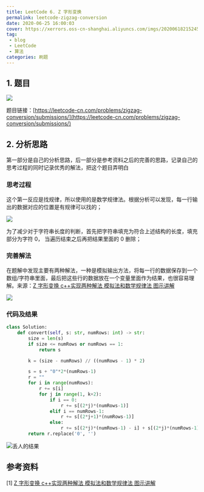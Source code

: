 ```yaml
---
title: LeetCode 6. Z 字形变换
permalink: leetcode-zigzag-conversion
date: 2020-06-25 16:00:03
cover: https://xerrors.oss-cn-shanghai.aliyuncs.com/imgs/20200618215245.png
tag: 
 - blog
 - LeetCode
 - 算法
categories: 刷题
---
```


## 1. 题目

![](https://xerrors.oss-cn-shanghai.aliyuncs.com/imgs/20200625160038.png)

题目链接：[https://leetcode-cn.com/problems/zigzag-conversion/submissions/](https://leetcode-cn.com/problems/zigzag-conversion/submissions/)

<!-- more -->

## 2. 分析思路

第一部分是自己的分析思路，后一部分是参考资料之后的完善的思路，记录自己的思考过程的同时记录优秀的解法，把这个题目弄明白

### 思考过程

这个第一反应是找规律，所以使用的是数学规律法。根据分析可以发现，每一行输出的数据对应的位置是有规律可以找的；

![](https://xerrors.oss-cn-shanghai.aliyuncs.com/imgs/20200625161337.png)

为了减少对于字符串长度的判断，首先把字符串填充为符合上述结构的长度，填充部分为字符 0， 当遍历结束之后再把结果里面的 0 删除；

### 完善解法

在题解中发现主要有两种解法，一种是模拟输出方法，将每一行的数据保存到一个数组/字符串里面，最后把这些行的数据放在一个变量里面作为结果，也很容易理解。来源：[Z 字形变换 c++实现两种解法 模拟法和数学规律法 图示讲解](https://leetcode-cn.com/problems/zigzag-conversion/solution/z-zi-xing-bian-huan-cshi-xian-liang-chong-jie-fa-m/)

![](https://xerrors.oss-cn-shanghai.aliyuncs.com/imgs/20200625161554.png)

### 代码及结果

```python
class Solution:
    def convert(self, s: str, numRows: int) -> str:
        size = len(s)
        if size <= numRows or numRows == 1:
            return s

        k = (size - numRows) // ((numRows - 1) * 2)

        s = s + "0"*2*(numRows-1)
        r = ""
        for i in range(numRows):
            r += s[i]
            for j in range(1, k+2):
                if i == 0:
                    r += s[(2*j)*(numRows-1)]
                elif i == numRows-1:
                    r += s[(2*j+1)*(numRows-1)]
                else:
                    r += s[(2*j)*(numRows-1) - i] + s[(2*j)*(numRows-1) + i]
        return r.replace('0', '')
```

![丢人的结果](https://xerrors.oss-cn-shanghai.aliyuncs.com/imgs/20200625161708.png)


## 参考资料

[1] [Z 字形变换 c++实现两种解法 模拟法和数学规律法 图示讲解](https://leetcode-cn.com/problems/zigzag-conversion/solution/z-zi-xing-bian-huan-cshi-xian-liang-chong-jie-fa-m/)